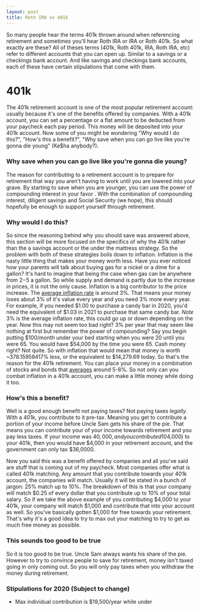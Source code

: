```yaml
---
layout: post
title: Roth IRA vs 401k
---
```


So many people hear the terms 401k thrown around when referencing retirement and sometimes you'll hear Roth IRA or IRA or Roth 401k. So what exactly are these? All of theses terms (401k, Roth 401k, IRA, Roth IRA, etc) refer to different accounts that you can open up. Similar to a savings or a checkings bank account. And like savings and checkings bank accounts, each of these have certain stipulations that come with them.

# 401k

The 401k retirement account is one of the most popular retirement account: usually because it's one of the benefits offered by companies. With a 401k account, you can set a percentage or a flat amount to be deducted from your paycheck each pay period. This money will be deposited into your 401k account. Now some of you might be wondering "Why would I do this?", "How's this a benefit?", "Why save when you can go live like you're gonna die young" (Ke\$ha anybody?).

### Why save when you can go live like you're gonna die young?

The reason for contributing to a retirement account is to prepare for retirement that way you aren't having to work until you are lowered into your grave. By starting to save when you are younger, you can use the power of compounding interest in your favor <!-- TODO Add compound interest post -->. With the combination of compounding interest, diligent savings and Social Security (we hope), this should hopefully be enough to support yourself through retirement.

### Why would I do this?

So since the reasoning behind why you should save was answered above, this section will be more focused on the specifics of why the 401k rather than the a savings account or the under the mattress strategy. So the problem with both of these strategies boils down to inflation. Inflation is the nasty little thing that makes your money worth less. Have you ever noticed how your parents will talk about buying gas for a nickel or a dime for a gallon? It's hard to imagine that being the case when gas can be anywhere from $2-$5 a gallon. So while supply and demand is partly due to the increase in prices, it is not the only cause. Inflation is a big contributor to the price increase. The [average inflation rate](https://inflationdata.com/Inflation/Inflation_Rate/Long_Term_Inflation.asp#:~:text=As%20we%20saw%20the%20Average,since%20they%20began%20keeping%20records.) is around 3%. That means your money loses about 3% of it's value every year and you need 3% more every year. For example, if you needed $1.00 to purchase a candy bar in 2020, you'd need the equivalent of $1.03 in 2021 to purchase that same candy bar. _Note_ 3% is the average inflation rate, this could go up or down depending on the year. Now this may not seem too bad right? 3% per year that may seem like nothing at first but remember the power of compounding? Say you begin putting $100/month under your bed starting when you were 20 until you were 65. You would have $54,000 by the time you were 65. Cash money right? Not quite. So with inflation that would mean that money is worth ~378.15958417% less, or the equivalent to \$14,279.69 today. So that's the reason for the 401k retirement. You can place your money in a combination of stocks and bonds that [averages](https://www.investopedia.com/ask/answers/041015/what-rate-return-should-i-expect-my-401k.asp#:~:text=That%20being%20said%2C%20although%20each,from%205%25%20to%208%25.) around 5-8%. So not only can you combat inflation in a 401k account, you can make a little money while doing it too.

### How's this a benefit?

Well is a good enough benefit not paying taxes? Not paying taxes _legally_. With a 401k, you contribute to it pre-tax. Meaning you get to contribute a portion of your income before Uncle Sam gets his share of the pie. That means you can contribute your of your income towards retirement and you pay less taxes. If your income was $40,000, and you contributed 10% of your income ($4,000) to your 401k, then you would have $4,000 in your retirement account, and the government can only tax $36,0000.

Now you said this was a benefit offered by companies and all you've said are stuff that is coming out of my paycheck. Most companies offer what is called 401k matching. Any amount that you contribute towards your 401k account, the companies will match. Usually it will be stated in a bunch of jargon: 25% match up to 10%. The breakdown of this is that your company will match $0.25 of every dollar that you contribute up to 10% of your total salary. So if we take the above example of you contributing $4,000 to your 401k, your company will match $1,000 and contribute that into your account as well. So you've basically gotten $1,000 for free towards your retirement. That's why it's a good idea to try to max out your matching to try to get as much free money as possible.

### This sounds too good to be true

So it is too good to be true. Uncle Sam always wants his share of the pie. However to try to convince people to save for retirement, money isn't taxed going in only coming out. So you will only pay taxes when you withdraw the money during retirement.

### Stipulations for 2020 (Subject to change)

- Max individual contribution is \$19,500/year while under

